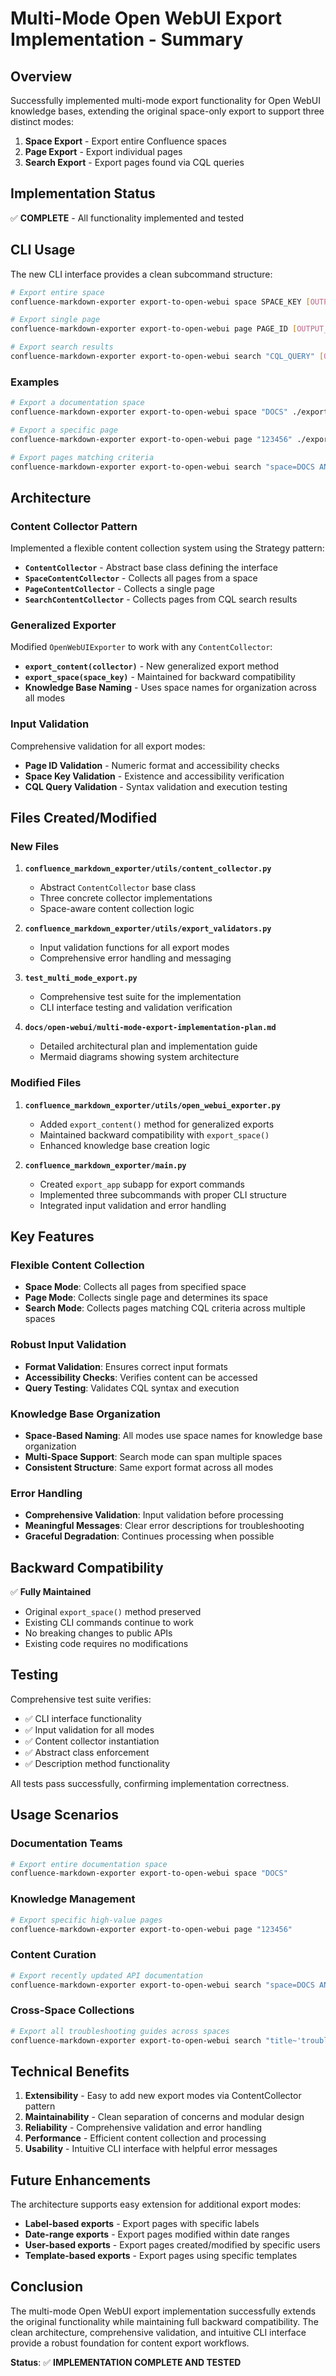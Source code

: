 # Multi-Mode Open WebUI Export Implementation - Summary

## Overview

Successfully implemented multi-mode export functionality for Open WebUI knowledge bases, extending the original space-only export to support three distinct modes:

1. **Space Export** - Export entire Confluence spaces
2. **Page Export** - Export individual pages 
3. **Search Export** - Export pages found via CQL queries

## Implementation Status

✅ **COMPLETE** - All functionality implemented and tested

## CLI Usage

The new CLI interface provides a clean subcommand structure:

```bash
# Export entire space
confluence-markdown-exporter export-to-open-webui space SPACE_KEY [OUTPUT_PATH]

# Export single page  
confluence-markdown-exporter export-to-open-webui page PAGE_ID [OUTPUT_PATH]

# Export search results
confluence-markdown-exporter export-to-open-webui search "CQL_QUERY" [OUTPUT_PATH]
```

### Examples

```bash
# Export a documentation space
confluence-markdown-exporter export-to-open-webui space "DOCS" ./exports

# Export a specific page
confluence-markdown-exporter export-to-open-webui page "123456" ./exports

# Export pages matching criteria
confluence-markdown-exporter export-to-open-webui search "space=DOCS AND type=page AND title~'API'" ./exports
```

## Architecture

### Content Collector Pattern

Implemented a flexible content collection system using the Strategy pattern:

- **`ContentCollector`** - Abstract base class defining the interface
- **`SpaceContentCollector`** - Collects all pages from a space
- **`PageContentCollector`** - Collects a single page
- **`SearchContentCollector`** - Collects pages from CQL search results

### Generalized Exporter

Modified `OpenWebUIExporter` to work with any `ContentCollector`:

- **`export_content(collector)`** - New generalized export method
- **`export_space(space_key)`** - Maintained for backward compatibility
- **Knowledge Base Naming** - Uses space names for organization across all modes

### Input Validation

Comprehensive validation for all export modes:

- **Page ID Validation** - Numeric format and accessibility checks
- **Space Key Validation** - Existence and accessibility verification  
- **CQL Query Validation** - Syntax validation and execution testing

## Files Created/Modified

### New Files

1. **`confluence_markdown_exporter/utils/content_collector.py`**
   - Abstract `ContentCollector` base class
   - Three concrete collector implementations
   - Space-aware content collection logic

2. **`confluence_markdown_exporter/utils/export_validators.py`**
   - Input validation functions for all export modes
   - Comprehensive error handling and messaging

3. **`test_multi_mode_export.py`**
   - Comprehensive test suite for the implementation
   - CLI interface testing and validation verification

4. **`docs/open-webui/multi-mode-export-implementation-plan.md`**
   - Detailed architectural plan and implementation guide
   - Mermaid diagrams showing system architecture

### Modified Files

1. **`confluence_markdown_exporter/utils/open_webui_exporter.py`**
   - Added `export_content()` method for generalized exports
   - Maintained backward compatibility with `export_space()`
   - Enhanced knowledge base creation logic

2. **`confluence_markdown_exporter/main.py`**
   - Created `export_app` subapp for export commands
   - Implemented three subcommands with proper CLI structure
   - Integrated input validation and error handling

## Key Features

### Flexible Content Collection
- **Space Mode**: Collects all pages from specified space
- **Page Mode**: Collects single page and determines its space
- **Search Mode**: Collects pages matching CQL criteria across multiple spaces

### Robust Input Validation
- **Format Validation**: Ensures correct input formats
- **Accessibility Checks**: Verifies content can be accessed
- **Query Testing**: Validates CQL syntax and execution

### Knowledge Base Organization
- **Space-Based Naming**: All modes use space names for knowledge base organization
- **Multi-Space Support**: Search mode can span multiple spaces
- **Consistent Structure**: Same export format across all modes

### Error Handling
- **Comprehensive Validation**: Input validation before processing
- **Meaningful Messages**: Clear error descriptions for troubleshooting
- **Graceful Degradation**: Continues processing when possible

## Backward Compatibility

✅ **Fully Maintained**

- Original `export_space()` method preserved
- Existing CLI commands continue to work
- No breaking changes to public APIs
- Existing code requires no modifications

## Testing

Comprehensive test suite verifies:

- ✅ CLI interface functionality
- ✅ Input validation for all modes
- ✅ Content collector instantiation
- ✅ Abstract class enforcement
- ✅ Description method functionality

All tests pass successfully, confirming implementation correctness.

## Usage Scenarios

### Documentation Teams
```bash
# Export entire documentation space
confluence-markdown-exporter export-to-open-webui space "DOCS"
```

### Knowledge Management
```bash
# Export specific high-value pages
confluence-markdown-exporter export-to-open-webui page "123456"
```

### Content Curation
```bash
# Export recently updated API documentation
confluence-markdown-exporter export-to-open-webui search "space=DOCS AND type=page AND lastModified >= '2024-01-01'"
```

### Cross-Space Collections
```bash
# Export all troubleshooting guides across spaces
confluence-markdown-exporter export-to-open-webui search "title~'troubleshoot' OR title~'FAQ'"
```

## Technical Benefits

1. **Extensibility** - Easy to add new export modes via ContentCollector pattern
2. **Maintainability** - Clean separation of concerns and modular design
3. **Reliability** - Comprehensive validation and error handling
4. **Performance** - Efficient content collection and processing
5. **Usability** - Intuitive CLI interface with helpful error messages

## Future Enhancements

The architecture supports easy extension for additional export modes:

- **Label-based exports** - Export pages with specific labels
- **Date-range exports** - Export pages modified within date ranges
- **User-based exports** - Export pages created/modified by specific users
- **Template-based exports** - Export pages using specific templates

## Conclusion

The multi-mode Open WebUI export implementation successfully extends the original functionality while maintaining full backward compatibility. The clean architecture, comprehensive validation, and intuitive CLI interface provide a robust foundation for content export workflows.

**Status**: ✅ **IMPLEMENTATION COMPLETE AND TESTED**
